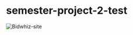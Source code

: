 # semester-project-2-test
![Bidwhiz-site](https://github.com/borikokeny/semester-project-2-ca/assets/95857961/aca7bfdc-0b0b-4cc2-a996-2d1a09be4357)
